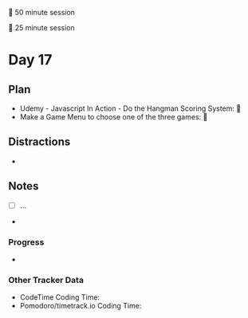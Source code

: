🍒 50 minute session

🍅 25 minute session

# Day 17

## Plan
- Udemy - Javascript In Action - Do the Hangman Scoring System: 🍒
- Make a Game Menu to choose one of the three games: 🍒

## Distractions
- 


## Notes
- [ ] ...

- 
  
### Progress
- 

### Other Tracker Data
- CodeTime Coding Time: 
- Pomodoro/timetrack.io Coding Time: 